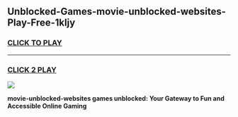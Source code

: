 
## Unblocked-Games-movie-unblocked-websites-Play-Free-1kljy
<h3>
<a href="https://premium76.site?title=movie-unblocked-websites&ref=19M">CLICK TO PLAY</a></h3>
<hr>

<h3>
<a href="https://premium76.site?title=movie-unblocked-websites&ref=19M">CLICK 2 PLAY</a>
  
</h3>

<a href="https://premium76.site?title=movie-unblocked-websites&ref=19M"><img src="https://clearcache.store/games.png"></a>


**movie-unblocked-websites games unblocked: Your Gateway to Fun and Accessible Online Gaming**
